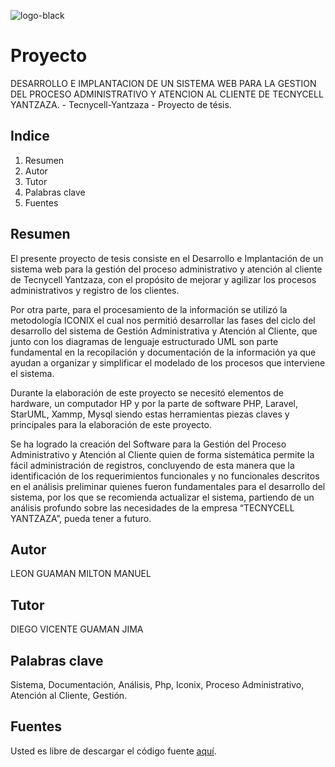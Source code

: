 
![logo-black](https://user-images.githubusercontent.com/50771752/133353197-f0c74885-c73f-4d29-8b0c-e8ab90297bf1.png)


# Proyecto
DESARROLLO E IMPLANTACION DE UN SISTEMA WEB PARA LA GESTION DEL PROCESO ADMINISTRATIVO Y ATENCION AL CLIENTE DE TECNYCELL YANTZAZA. - 
Tecnycell-Yantzaza - Proyecto de tésis.

## Indice
1. Resumen
2. Autor
3. Tutor
4. Palabras clave
5. Fuentes


## Resumen
El presente proyecto de tesis consiste en el Desarrollo e Implantación de un sistema web para la gestión del proceso administrativo y atención al cliente de Tecnycell Yantzaza, con el propósito de mejorar y agilizar los procesos administrativos y registro de los clientes. 

Por otra parte, para el procesamiento de la información se utilizó la metodología ICONIX el cual nos permitió desarrollar las fases del ciclo del desarrollo del sistema de Gestión Administrativa y Atención al Cliente, que junto con los diagramas de lenguaje estructurado UML son parte fundamental en la recopilación y documentación de la información ya que ayudan a organizar y simplificar el modelado de los procesos que interviene el sistema. 

Durante la elaboración de este proyecto se necesitó elementos de hardware, un computador HP y por la parte de software PHP, Laravel, StarUML, Xammp, Mysql siendo estas herramientas piezas claves y principales para la elaboración de este proyecto.

Se ha logrado la creación del Software para la Gestión del Proceso Administrativo y Atención al Cliente quien de forma sistemática permite la fácil administración de registros, concluyendo de esta manera que la identificación de los requerimientos funcionales y no funcionales descritos en el análisis preliminar quienes fueron fundamentales para el desarrollo del sistema, por los que se recomienda actualizar el sistema, partiendo de un análisis profundo sobre las necesidades de la empresa “TECNYCELL YANTZAZA”, pueda tener a futuro.


## Autor
LEON GUAMAN MILTON MANUEL

## Tutor
DIEGO VICENTE GUAMAN JIMA

## Palabras clave
Sistema, Documentación, Análisis, Php, Iconix, Proceso Administrativo, Atención al Cliente, Gestión. 

## Fuentes
Usted es libre de descargar el código fuente [aquí](https://drive.google.com/file/d/1P1F2flRGstAWycncyswXrZsWqh6Z7B1J/view?usp=sharing).



